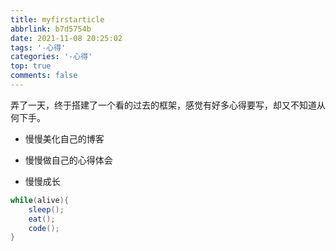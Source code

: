 ```yaml
---
title: myfirstarticle
abbrlink: b7d5754b
date: 2021-11-08 20:25:02
tags: '-心得'
categories: '-心得'
top: true
comments: false
---
```


弄了一天，终于搭建了一个看的过去的框架，感觉有好多心得要写，却又不知道从何下手。

- 慢慢美化自己的博客

- 慢慢做自己的心得体会

- 慢慢成长

```java
while(alive){
    sleep();
    eat();
    code();
}
```




